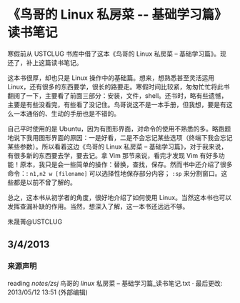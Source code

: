 ---
---

# 《鸟哥的 Linux 私房菜 -- 基础学习篇》读书笔记

寒假前从 USTCLUG 书库中借了这本《鸟哥的 Linux 私房菜 – 基础学习篇》。现还了，补上这篇读书笔记。

这本书很厚，却也只是 Linux 操作中的基础篇。想来，想熟悉甚至灵活运用 Linux，还有很多的东西要学，很长的路要走。寒假时间比较紧，匆匆忙忙将此书翻阅了一下，主要看了前面三部分：安装，文件，shell。还书时，略有些遗憾，主要是有些没看完，有些看了没记住。鸟哥说这不是一本手册，但我想，要是有这么一本通俗的、生动的手册也是不错的。

自己平时使用的是 Ubuntu，因为有图形界面，对命令的使用不熟悉的多。略跑题地说下我用图形界面的原因：一是好看，二是不会忘记某些选项（终端下我会忘记某些参数）。所以看着这边《鸟哥的 Linux 私房菜 – 基础学习篇》，对于我来说，有很多新的东西要去学，要去记。拿 Vim 那节来说，看完才发现 Vim 有好多功能！原本，我只是会一些简单的操作：替换，查找，保存。然而书中还介绍了很多命令：: `n1,n2 w [filename]` 可以选择性地保存部分内容； `:sp` 来分割窗口。这些都是以前不曾了解的。

总之，这本书从初学者的角度，很好地介绍了如何使用 Linux。当然这本书也可以发挥查漏补缺的作用。当然，想深入了解，这一本书还远远不够。

朱晟菁@USTCLUG

## 3/4/2013

### 来源声明

reading _notes/zsj_ 鸟哥的 _linux_ 私房菜 _–_ 基础学习篇\_读书笔记.txt · 最后更改: 2013/05/12 13:51 (外部编辑)
